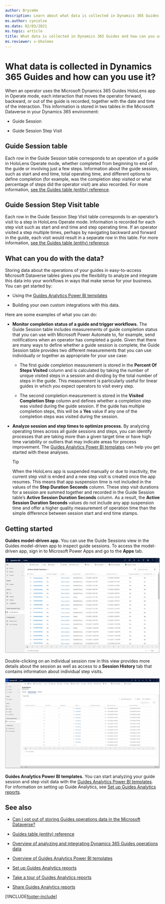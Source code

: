 ```yaml
---
author: BryceHo
description: Learn about what data is collected in Dynamics 365 Guides and how you can use that data to analyze guide usage in your organization.
ms.author: cynielse
ms.date: 02/03/2021
ms.topic: article
title: What data is collected in Dynamics 365 Guides and how can you use it?
ms.reviewer: v-bholmes
---
```


# What data is collected in Dynamics 365 Guides and how can you use it?

When an operator uses the Microsoft Dynamics 365 Guides HoloLens app in Operate mode, each interaction that moves the operator forward, backward, or out of the guide is recorded, together with the date and time of the interaction. This information is stored in two tables in the Microsoft Dataverse in your Dynamics 365 environment: 

- Guide Session

- Guide Session Step Visit  

## Guide Session table 

Each row in the Guide Session table corresponds to an operation of a guide in HoloLens Operate mode, whether completed from beginning to end of the guide or involving just a few steps. Information about the guide session, such as start and end time, total operating time, and different options to define completion (for example, was the completion step visited or what percentage of steps did the operator visit) are also recorded. For more information, [see the Guides table (entity) reference](developer-entity-reference.md).

## Guide Session Step Visit table 

Each row in the Guide Session Step Visit table corresponds to an operator’s visit to a step in HoloLens Operate mode. Information is recorded for each step visit such as start and end time and step operating time. If an operator visited a step multiple times, perhaps by navigating backward and forward in the guide, each visit would result in a separate row in this table. For more information, [see the Guides table (entity) reference](developer-entity-reference.md). 

## What can you do with the data? 

Storing data about the operations of your guides in easy-to-access Microsoft Dataverse tables gives you the flexibility to analyze and integrate this data into your workflows in ways that make sense for your business. You can get started by:

- Using the [Guides Analytics Power BI templates](analytics-guide.md)

- Building your own custom integrations with this data. 

Here are some examples of what you can do: 

- **Monitor completion status of a guide and trigger workflows.** The Guide Session table includes measurements of guide completion status that you can use with Microsoft Power Automate to, for example, send notifications when an operator has completed a guide. Given that there are many ways to define whether a guide session is complete, the Guide Session table provides two different measurements that you can use individually or together as appropriate for your use case:

    - The first guide completion measurement is stored in the **Percent Of Steps Visited** column and is calculated by taking the number of unique visited steps in a session and dividing by the total number of steps in the guide. This measurement is particularly useful for linear guides in which you expect operators to visit every step. 
    
    - The second completion measurement is stored in the **Visited Completion Step** column and defines whether a completion step was visited during the guide session. If the guide has multiple completion steps, this will be a **Yes** value if any one of the completion steps was visited during the session.  

- **Analyze session and step times to optimize process.** By analyzing operating times across all guide sessions and steps, you can identify processes that are taking more than a given target time or have high time variability or outliers that may indicate areas for process improvement. The [Guides Analytics Power BI templates](analytics-guide.md) can help you get started with these analyses. 

   > [!TIP]
   > When the HoloLens app is suspended manually or due to inactivity, the current step visit is ended and a new step visit is created once the app resumes. This means that app suspension time is not included in the values of the **Step Duration Seconds** column. These step visit durations for a session are summed together and recorded in the Guide Session table’s **Active Session Duration Seconds** column. As a result, the **Active Session Duration Seconds** values do not include any app suspension time and offer a higher quality measurement of operation time than the simple difference between session start and end time stamps.   

## Getting started 

**Guides model-driven app.** You can use the Guide Sessions view in the Guides model-driven app to inspect guide sessions. To access the model-driven app, sign in to Microsoft Power Apps and go to the **Apps** tab. 

![Guide Sessions view.](media/analytics-guides-sessions-view.PNG "Guide Sessions view")

Double-clicking on an individual session row in this view provides more details about the session as well as access to a **Session History** tab that contains information about individual step visits.  

![Session History tab.](media/analytics-session-history-tab.PNG "Session History tab")

**Guides Analytics Power BI templates.** You can start analyzing your guide session and step visit data with the [Guides Analytics Power BI templates](analytics-guide.md). For information on setting up Guide Analytics, see [Set up Guides Analytics reports](analytics-ga-setup.md).  

## See also

- [Can I opt out of storing Guides operations data in the Microsoft Dataverse?](data-opt-out.md) 

- [Guides table (entity) reference](developer-entity-reference.md)

- [Overview of analyzing and integrating Dynamics 365 Guides operations data](analytics-overview.md)

- [Overview of Guides Analytics Power BI templates](analytics-guide.md)

- [Set up Guides Analytics reports](analytics-ga-setup.md)

- [Take a tour of Guides Analytics reports](analytics-ga-reports.md)

- [Share Guides Analytics reports](analytics-ga-share-reports.md)


 


[!INCLUDE[footer-include](../includes/footer-banner.md)]